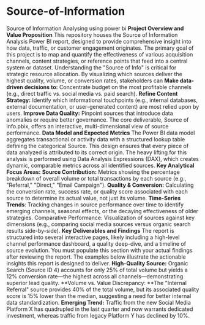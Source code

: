 # Source-of-Information
Source of Information Analysing using power bi
**Project Overview and Value Proposition**
This repository houses the Source of Information Analysis Power BI report, designed to provide comprehensive insight into how data, traffic, or customer engagement originates. The primary goal of this project is to map and quantify the effectiveness of various acquisition channels, content strategies, or reference points that feed into a central system or dataset.
Understanding the "Source of Info" is critical for strategic resource allocation. By visualizing which sources deliver the highest quality, volume, or conversion rates, stakeholders can **Make data-driven decisions to:**
Concentrate budget on the most profitable channels (e.g., direct traffic vs. social media vs. paid search).
**Refine Content Strategy:** Identify which informational touchpoints (e.g., internal databases, external documentation, or user-generated content) are most relied upon by users.
**Improve Data Quality:** Pinpoint sources that introduce data anomalies or require better governance.
The core deliverable, Source of info.pbix, offers an interactive, multi-dimensional view of source performance.
**Data Model and Expected Metrics**
The Power BI data model aggregates transactional or activity data with a structured lookup table defining the categorical Source. This design ensures that every piece of data analyzed is attributed to its correct origin. The heavy lifting for this analysis is performed using Data Analysis Expressions (DAX), which creates dynamic, comparable metrics across all identified sources.
**Key Analytical Focus Areas:**
**Source Contribution:** Metrics showing the percentage breakdown of overall volume or total transactions by each source (e.g., "Referral," "Direct," "Email Campaign").
**Quality & Conversion:** Calculating the conversion rate, success rate, or quality score associated with each source to determine its actual value, not just its volume.
**Time-Series Trends**: Tracking changes in source performance over time to identify emerging channels, seasonal effects, or the decaying effectiveness of older strategies.
Comparative Performance: Visualization of sources against key dimensions (e.g., comparing social media sources versus organic search results side-by-side).
**Key Deliverables and Findings**
The report is structured into several interactive pages, likely including a high-level channel performance dashboard, a quality deep-dive, and a timeline of source evolution. You must populate this section with your actual findings after reviewing the report. The examples below illustrate the actionable insights this report is designed to deliver.
**High-Quality Source:** Organic Search (Source ID 4) accounts for only 25% of total volume but yields a 12% conversion rate—the highest across all channels—demonstrating superior lead quality.
**Volume vs. Value Discrepancy: **The "Internal Referral" source provides 40% of the total volume, but its associated quality score is 15% lower than the median, suggesting a need for better internal data standardization.
**Emerging Trend:** Traffic from the new Social Media Platform X has quadrupled in the last quarter and now warrants dedicated investment, whereas traffic from legacy Platform Y has declined by 10%.
